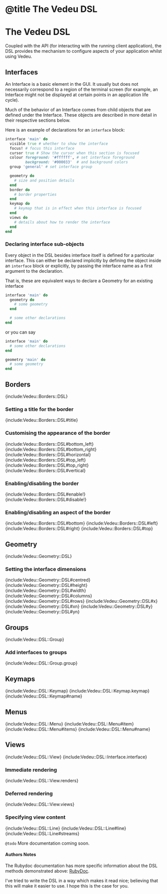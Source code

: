 # @title The Vedeu DSL
# The Vedeu DSL

Coupled with the API (for interacting with the running client application), the
 DSL provides the mechanism to configure aspects of your application whilst
 using Vedeu.

## Interfaces

An Interface is a basic element in the GUI. It usually but does not necessarily
correspond to a region of the terminal screen (for example, an Interface might
not be displayed at certain points in an application life cycle).

Much of the behavior of an Interface comes from child objects that are defined
under the Interface. These objects are described in more detail in their
respective sections below.

Here is an example of declarations for an `interface` block:

```ruby
interface 'main' do
  visible true # whether to show the interface
  focus! # focus this interface
  cursor true # Show the cursor when this section is focused
  colour foreground: '#ffffff', # set interface foreground
         background: '#000033'  # and background colors
  group 'general' # set interface group

  geometry do
    # size and position details
  end
  border do
    # border properties
  end
  keymap do
    # keymap that is in effect when this interface is focused
  end
  views do
    # details about how to render the interface
  end
end
```

### Declaring interface sub-objects

Every object in the DSL besides interface itself is defined for a particular
interface. This can either be declared implicitly by defining the object inside
an `interface` block or explicitly, by passing the interface name as a first
argument to the declaration.

That is, these are equivalent ways to declare a Geometry for an existing
interface

```ruby
interface 'main' do
  geometry do
    # some geometry
  end

  # some other declarations
end
```

or you can say

```ruby
interface 'main' do
  # some other declarations
end

geometry 'main' do
  # some geometry
end
```

## Borders

{include:Vedeu::Borders::DSL}

### Setting a title for the border

{include:Vedeu::Borders::DSL#title}

### Customising the appearance of the border

{include:Vedeu::Borders::DSL#bottom_left}
{include:Vedeu::Borders::DSL#bottom_right}
{include:Vedeu::Borders::DSL#horizontal}
{include:Vedeu::Borders::DSL#top_left}
{include:Vedeu::Borders::DSL#top_right}
{include:Vedeu::Borders::DSL#vertical}

### Enabling/disabling the border

{include:Vedeu::Borders::DSL#enable!}
{include:Vedeu::Borders::DSL#disable!}

### Enabling/disabling an aspect of the border

{include:Vedeu::Borders::DSL#bottom}
{include:Vedeu::Borders::DSL#left}
{include:Vedeu::Borders::DSL#right}
{include:Vedeu::Borders::DSL#top}

## Geometry

{include:Vedeu::Geometry::DSL}

### Setting the interface dimensions

{include:Vedeu::Geometry::DSL#centred}
{include:Vedeu::Geometry::DSL#height}
{include:Vedeu::Geometry::DSL#width}
{include:Vedeu::Geometry::DSL#columns}
{include:Vedeu::Geometry::DSL#rows}
{include:Vedeu::Geometry::DSL#x}
{include:Vedeu::Geometry::DSL#xn}
{include:Vedeu::Geometry::DSL#y}
{include:Vedeu::Geometry::DSL#yn}

## Groups

{include:Vedeu::DSL::Group}

### Add interfaces to groups

{include:Vedeu::DSL::Group.group}

## Keymaps

{include:Vedeu::DSL::Keymap}
{include:Vedeu::DSL::Keymap.keymap}
{include:Vedeu::DSL::Keymap#name}

## Menus

{include:Vedeu::DSL::Menu}
{include:Vedeu::DSL::Menu#item}
{include:Vedeu::DSL::Menu#items}
{include:Vedeu::DSL::Menu#name}

## Views

{include:Vedeu::DSL::View}
{include:Vedeu::DSL::Interface.interface}

### Immediate rendering

{include:Vedeu::DSL::View.renders}

### Deferred rendering

{include:Vedeu::DSL::View.views}

### Specifying view content

{include:Vedeu::DSL::Line}
{include:Vedeu::DSL::Line#line}
{include:Vedeu::DSL::Line#streams}

`@todo` More documentation coming soon.

#### Authors Notes

The Rubydoc documentation has more specific information about the DSL methods
 demonstrated above: [RubyDoc](http://rubydoc.info/gems/vedeu).

I've tried to write the DSL in a way which makes it read nice; believing that
 this will make it easier to use. I hope this is the case for you.
